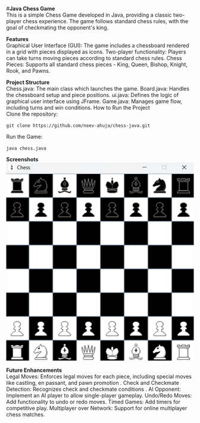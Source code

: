 #**Java Chess Game**<br>
This is a simple Chess Game developed in Java, providing a classic two-player chess experience. The game follows standard chess rules, with the goal of checkmating the opponent's king.

**Features**<br>
Graphical User Interface (GUI): The game includes a chessboard rendered in a grid with pieces displayed as icons.
Two-player functionality: Players can take turns moving pieces according to standard chess rules.
Chess Pieces: Supports all standard chess pieces - King, Queen, Bishop, Knight, Rook, and Pawns.

**Project Structure**<br>
Chess.java: The main class which launches the game.
Board.java: Handles the chessboard setup and piece positions.
ui.java: Defines the logic of graphical user interface using JFrame.
Game.java: Manages game flow, including turns and win conditions.
How to Run the Project<br>
Clone the repository:<br>
```console
git clone https://github.com/neev-ahuja/chess-java.git
```

Run the Game:
```console
java chess.java
```
**Screenshots**<br>
![alt text](./game_screenshot.png)

**Future Enhancements**<br>
Legal Moves: Enforces legal moves for each piece, including special moves like castling, en passant, and pawn promotion .
Check and Checkmate Detection: Recognizes check and checkmate conditions .
AI Opponent: Implement an AI player to allow single-player gameplay.
Undo/Redo Moves: Add functionality to undo or redo moves.
Timed Games: Add timers for competitive play.
Multiplayer over Network: Support for online multiplayer chess matches.

